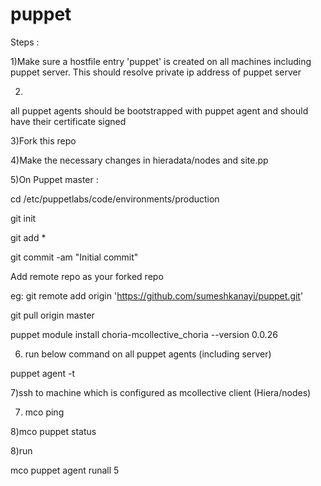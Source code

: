 # puppet
Steps :

1)Make sure a hostfile entry 'puppet' is created on all machines including puppet server. This should resolve private ip address of puppet server

2)
all puppet agents should be bootstrapped  with puppet agent and should have their certificate signed

3)Fork this repo

4)Make the necessary changes in hieradata/nodes and site.pp

5)On Puppet master :

cd /etc/puppetlabs/code/environments/production

git init

git add *


git commit -am "Initial commit"


Add remote repo as your forked repo

eg: git remote add origin 'https://github.com/sumeshkanayi/puppet.git'  

git pull origin master

puppet module install choria-mcollective_choria --version 0.0.26

6) run below command on all puppet agents (including server)

puppet agent -t

7)ssh to machine which is configured as mcollective client (Hiera/nodes)

7) mco ping

8)mco puppet status

8)run

mco puppet agent runall 5


